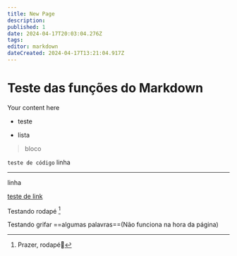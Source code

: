 ```yaml
---
title: New Page
description: 
published: 1
date: 2024-04-17T20:03:04.276Z
tags: 
editor: markdown
dateCreated: 2024-04-17T13:21:04.917Z
---
```


# Teste das funções do Markdown

Your content here


* teste
- lista
> bloco

`teste de código`
linha

--- 
linha

[teste de link](https://www.youtube.com/watch?v=dQw4w9WgXcQ)

Testando rodapé [^1]

[^1]: Prazer, rodapé🤝

Testando grifar ==algumas palavras==(Não funciona na hora da página)
